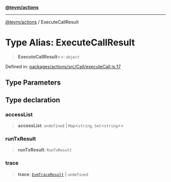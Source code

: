 [**@tevm/actions**](../README.md)

***

[@tevm/actions](../globals.md) / ExecuteCallResult

# Type Alias: ExecuteCallResult

> **ExecuteCallResult**\<\>: `object`

Defined in: [packages/actions/src/Call/executeCall.js:17](https://github.com/evmts/tevm-monorepo/blob/main/packages/actions/src/Call/executeCall.js#L17)

## Type Parameters

## Type declaration

### accessList

> **accessList**: `undefined` \| `Map`\<`string`, `Set`\<`string`\>\>

### runTxResult

> **runTxResult**: `RunTxResult`

### trace

> **trace**: [`EvmTraceResult`](EvmTraceResult.md) \| `undefined`

